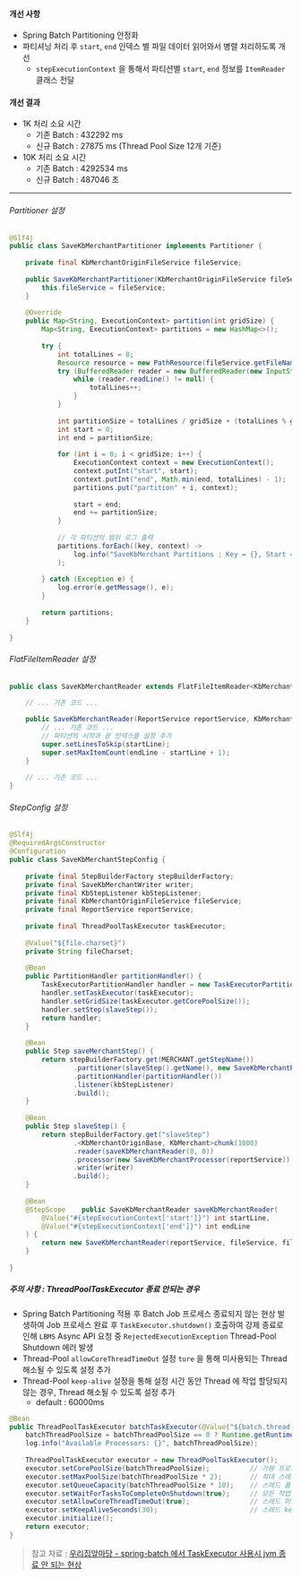 #### 개선 사항
- Spring Batch Partitioning 안정화
- 파티셔닝 처리 후 `start`, `end` 인덱스 별 파일 데이터 읽어와서 병렬 처리하도록 개선
	- `stepExecutionContext` 을 통해서 파티션별 `start`, `end` 정보를 `ItemReader` 클래스 전달

#### 개선 결과
- 1K 처리 소요 시간
	- 기존 Batch : 432292 ms
	- 신규 Batch : 27875 ms (Thread Pool Size 12개 기준)
- 10K 처리 소요 시간
	- 기존 Batch : 4292534 ms
	- 신규 Batch : 487046 초

----

###### Partitioner 설정

```java
@Slf4j  
public class SaveKbMerchantPartitioner implements Partitioner {  
  
    private final KbMerchantOriginFileService fileService;  
  
    public SaveKbMerchantPartitioner(KbMerchantOriginFileService fileService) {  
        this.fileService = fileService;  
    }  
  
    @Override  
    public Map<String, ExecutionContext> partition(int gridSize) {  
        Map<String, ExecutionContext> partitions = new HashMap<>();  
  
        try {  
            int totalLines = 0;  
            Resource resource = new PathResource(fileService.getFileName(MERCHANT));  
            try (BufferedReader reader = new BufferedReader(new InputStreamReader(resource.getInputStream()))) {  
                while (reader.readLine() != null) {  
                    totalLines++;  
                }  
            }  
  
            int partitionSize = totalLines / gridSize + (totalLines % gridSize == 0 ? 0 : 1);  
            int start = 0;  
            int end = partitionSize;  
  
            for (int i = 0; i < gridSize; i++) {  
                ExecutionContext context = new ExecutionContext();  
                context.putInt("start", start);  
                context.putInt("end", Math.min(end, totalLines) - 1);  
                partitions.put("partition" + i, context);  
  
                start = end;  
                end += partitionSize;  
            }  
  
            // 각 파티션의 범위 로그 출력  
            partitions.forEach((key, context) ->  
                log.info("SaveKbMerchant Partitions : Key = {}, Start = {}, End = {}", key, context.getInt("start"), context.getInt("end"))  
            );  
  
        } catch (Exception e) {  
            log.error(e.getMessage(), e);  
        }  
  
        return partitions;  
    }  
  
}
```

###### FlatFileItemReader 설정

```java
public class SaveKbMerchantReader extends FlatFileItemReader<KbMerchantOriginBase> {  

	// ... 기존 코드 ...
    
    public SaveKbMerchantReader(ReportService reportService, KbMerchantOriginFileService fileService, String encoding, int startLine, int endLine) {  
        // ... 기존 코드 ...
        // 파티션의 시작과 끝 인덱스를 설정 추가
        super.setLinesToSkip(startLine);  
        super.setMaxItemCount(endLine - startLine + 1);  
    }
    
    // ... 기존 코드 ...
}
```

###### StepConfig 설정

```java
@Slf4j  
@RequiredArgsConstructor  
@Configuration  
public class SaveKbMerchantStepConfig {  
  
    private final StepBuilderFactory stepBuilderFactory;  
    private final SaveKbMerchantWriter writer;  
    private final KbStepListener kbStepListener;  
    private final KbMerchantOriginFileService fileService;  
    private final ReportService reportService;  
  
    private final ThreadPoolTaskExecutor taskExecutor;  
  
    @Value("${file.charset}")  
    private String fileCharset;  
  
    @Bean  
    public PartitionHandler partitionHandler() {  
        TaskExecutorPartitionHandler handler = new TaskExecutorPartitionHandler();  
        handler.setTaskExecutor(taskExecutor);  
        handler.setGridSize(taskExecutor.getCorePoolSize());  
        handler.setStep(slaveStep());  
        return handler;  
    }  
  
    @Bean  
    public Step saveMerchantStep() {  
        return stepBuilderFactory.get(MERCHANT.getStepName())  
                .partitioner(slaveStep().getName(), new SaveKbMerchantPartitioner(fileService))  
                .partitionHandler(partitionHandler())  
                .listener(kbStepListener)  
                .build();  
    }  
  
    @Bean  
    public Step slaveStep() {  
        return stepBuilderFactory.get("slaveStep")  
                .<KbMerchantOriginBase, KbMerchant>chunk(1000)  
                .reader(saveKbMerchantReader(0, 0))
                .processor(new SaveKbMerchantProcessor(reportService))  
                .writer(writer)  
                .build();  
    }  
  
    @Bean  
    @StepScope    public SaveKbMerchantReader saveKbMerchantReader(  
        @Value("#{stepExecutionContext['start']}") int startLine,  
        @Value("#{stepExecutionContext['end']}") int endLine  
    ) {  
        return new SaveKbMerchantReader(reportService, fileService, fileCharset, startLine, endLine);  
    }  
  
}
```

##### 주의 사항 : ThreadPoolTaskExecutor 종료 안되는 경우
- Spring Batch Partitioning 적용 후 Batch Job 프로세스 종료되지 않는 현상 발생하여 Job 프로세스 완료 후 `TaskExecutor.shutdown()` 호출하여 강제 종료로 인해 `LBMS` Async API 요청 중 `RejectedExecutionException` Thread-Pool Shutdown 에러 발생
- Thread-Pool `allowCoreThreadTimeOut` 설정 `ture` 을 통해 미사용되는 Thread 해소될 수 있도록 설정 추가
- Thread-Pool `keep-alive` 설정을 통해 설정 시간 동안 Thread 에 작업 할당되지 않는 경우, Thread 해소될 수 있도록 설정 추가
	- default : 60000ms

```java
@Bean  
public ThreadPoolTaskExecutor batchTaskExecutor(@Value("${batch.thread-pool-size}") int batchThreadPoolSize) {  
    batchThreadPoolSize = batchThreadPoolSize == 0 ? Runtime.getRuntime().availableProcessors() : batchThreadPoolSize;  
    log.info("Available Processors: {}", batchThreadPoolSize);  
  
    ThreadPoolTaskExecutor executor = new ThreadPoolTaskExecutor();  
    executor.setCorePoolSize(batchThreadPoolSize);          // 가용 프로세서 수로 설정  
    executor.setMaxPoolSize(batchThreadPoolSize * 2);       // 최대 스레드 수 설정  
    executor.setQueueCapacity(batchThreadPoolSize * 10);    // 스레드 풀 허용 task 수 설정  
    executor.setWaitForTasksToCompleteOnShutdown(true);     // 모든 작업이 완료될 때까지 대기  
    executor.setAllowCoreThreadTimeOut(true);               // 스레드 미사용 타임아웃 설정  
    executor.setKeepAliveSeconds(30);                       // 스레드 keep-live 설정  
    executor.initialize();  
    return executor;  
}
```

> 참고 자료 : [우리집앞마당 - spring-batch 에서 TaskExecutor 사용시 jvm 종료 안 되는 현상](https://multifrontgarden.tistory.com/281)
